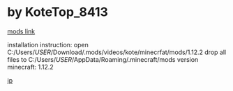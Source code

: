 # by KoteTop_8413

[mods link](https://disk.yandex.ru/d/Mi71RO-vP6GvHg)

installation instruction:
  open C:/Users/*USER*/Download/.mods/videos/kote/minecrfat/mods/1.12.2
  drop all files to C:/Users/*USER*/AppData/Roaming/.minecraft/mods
  version minecraft: 1.12.2


[ip](info.md)
